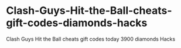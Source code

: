 # Clash-Guys-Hit-the-Ball-cheats-gift-codes-diamonds-hacks
Clash Guys Hit the Ball cheats gift codes today 3900 diamonds Hacks
